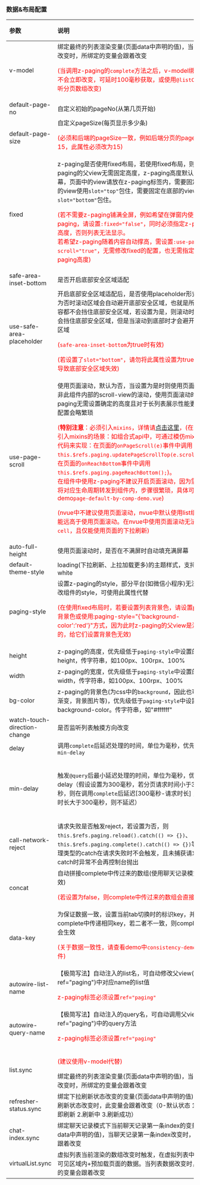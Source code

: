 ### 数据&布局配置

| 参数                                               | 说明                                                         | 类型           | 默认值                                                       | 可选值 |
| :------------------------------------------------- | :----------------------------------------------------------- | :------------- | :----------------------------------------------------------- | :----- |
| v-model <Badge text="1.8.4"/>                      | 绑定最终的列表渲染变量(页面data中声明的值)，当列表数据改变时，所绑定的变量会跟着改变<p style="color:red;">(当调用z-paging的`complete`方法之后，v-model绑定的数组不会立即改变，可延时100毫秒获取，或使用`@listChange`监听分页数组改变)</p> | Array          | -                                                            | -      |
| default-page-no                                    | 自定义初始的pageNo(从第几页开始)                             | Number\|String | 1                                                            | -      |
| default-page-size                                  | 自定义pageSize(每页显示多少条)<p style="color:red;">(必须和后端的pageSize一致，例如后端分页的pageSize为15，此属性必须改为15)</p> | Number\|String | 10                                                           | -      |
| fixed <Badge text="1.5.6"/>                        | z-paging是否使用fixed布局，若使用fixed布局，则z-paging的父view无需固定高度，z-paging高度默认铺满屏幕，页面中的view请放在z-paging标签内，需要固定在顶部的view使用`slot="top"`包住，需要固定在底部的view使用`slot="bottom"`包住。<p style="color:red;">(若不需要z-paging铺满全屏，例如希望在弹窗内使用z-paging，请设置`:fixed="false"`，同时必须指定z-paging的高度，否则列表无法显示。<br>若希望z-paging随着内容自动撑高，需设置`:use-page-scroll="true"`，无需修改fixed的配置，也无需指定z-paging高度)</p> | Boolean        | true                                                         | false  |
| safe-area-inset-bottom <Badge text="1.6.1"/>       | 是否开启底部安全区域适配                                     | Boolean        | false                                                        | true   |
| use-safe-area-placeholder <Badge text="2.2.7"/>    | 开启底部安全区域适配后，是否使用placeholder形式实现。为否时滚动区域会自动避开底部安全区域，也就是所有滚动内容都不会挡住底部安全区域，若设置为是，则滚动时滚动内容会挡住底部安全区域，但是当滚动到底部时才会避开底部安全区域<p style="color:red;">(`safe-area-inset-bottom`为true时有效)</p><p style="color:red;">(若设置了`slot="bottom"`，请勿将此属性设置为true，否则将导致底部安全区域失效)</p> | Boolean        | false                                                        | true   |
| use-page-scroll                                    | 使用页面滚动，默认为否，当设置为是时则使用页面的滚动而非此组件内部的scroll-view的滚动，使用页面滚动时z-paging无需设置确定的高度且对于长列表展示性能更高，但配置会略繁琐<p style="color:red;">(<span style="font-weight:bold">特别注意</span>：必须引入`mixins`，详情请[点击这里](../../start/use.html#使用页面滚动示例)，(在一些无法引入mixins的场景：如组合式api中，可通过模仿mixins中的代码来实现：在页面的`onPageScroll(e)`事件中调用`this.$refs.paging.updatePageScrollTop(e.scrollTop);`，在页面的`onReachBottom`事件中调用`this.$refs.paging.pageReachBottom();`)。<br>在组件中使用z-paging不建议开启页面滚动，因为需要页面将对应生命周期转发到组件内，步骤很繁琐，具体可参考demo`page-default-by-comp-demo.vue`)</p><p style="color:red;">(nvue中不建议使用页面滚动，nvue中默认使用list组件，性能远高于使用页面滚动。在nvue中使用页面滚动无法插入`cell`，且仅能使用页面的下拉刷新)</p> | Boolean        | false                                                        | true   |
| auto-full-height <Badge text="2.0.6"/>             | 使用页面滚动时，是否在不满屏时自动填充满屏幕                 | Boolean        | true                                                         | false  |
| default-theme-style                                | loading(下拉刷新、上拉加载更多)的主题样式，支持black，white  | String         | black                                                        | white  |
| paging-style                                       | 设置z-paging的style，部分平台(如微信小程序)无法直接修改组件的style，可使用此属性代替<p style="color:red;">(在使用fixed布局时，若要设置列表背景色，请设置page的背景色或使用:paging-style="{'background-color':'red'}"方式，因为此时z-paging的父view是没有高度的，给它们设置背景色无效)</p> | Object         | -                                                            | -      |
| height <Badge text="2.0.6"/>                       | z-paging的高度，优先级低于`paging-style`中设置的height，传字符串，如100px、100rpx、100% | String         | -                                                            | -      |
| width <Badge text="2.0.6"/>                        | z-paging的宽度，优先级低于`paging-style`中设置的width，传字符串，如100px、100rpx、100% | String         | -                                                            | -      |
| bg-color <Badge text="2.0.6"/>                     | z-paging的背景色(为css中的`background`，因此也可以设置渐变，背景图片等)，优先级低于`paging-style`中设置的background-color。传字符串，如"#ffffff" | String         | -                                                            | -      |
| watch-touch-direction-change <Badge text="2.3.0"/> | 是否监听列表触摸方向改变                                     | Boolean        | false                                                        | true   |
| delay <Badge text="1.9.6"/>                        | 调用`complete`后延迟处理的时间，单位为毫秒，优先级高于`min-delay` | Number\|String | 0                                                            | -      |
| min-delay <Badge text="2.0.9"/>                    | 触发`@query`后最小延迟处理的时间，单位为毫秒，优先级低于delay（假设设置为300毫秒，若分页请求时间小于300毫秒，则在调用`complete`后延迟[300毫秒-请求时长]；若请求时长大于300毫秒，则不延迟） | Number\|String | 0<br>(当`show-refresher-when-reload`为true或`reload(true)`时，其最小值为400) | -      |
| call-network-reject <Badge text="2.6.1"/>          | 请求失败是否触发reject，若设置为否，则`this.$refs.paging.reload().catch(() => {})`、`this.$refs.paging.complete().catch(() => {})`等数据处理类型的catch在请求失败时不会触发，且未捕获请求失败catch时异常不会再控制台抛出 | Boolean        | true                                                         | false  |
| concat <Badge text="1.8.8"/>                       | 自动拼接complete中传过来的数组(使用聊天记录模式时无效)<br><p style="color:red;">(若设置为false，则complete中传过来的数组会直接覆盖list)</p> | Boolean        | true                                                         | false  |
| data-key <Badge text="1.6.4"/>                     | 为保证数据一致，设置当前tab切换时的标识key，并在complete中传递相同key，若二者不一致，则complete将不会生效<p style="color:red;">(关于数据一致性，请查看demo中`consistency-demo.vue`文件)</p> | Number\|Object | -                                                            | -      |
| autowire-list-name <Badge text="1.8.5"/>           | 【极简写法】自动注入的list名，可自动修改父view(包含ref="paging")中对应name的list值<p style="color:red;">z-paging标签必须设置`ref="paging"`</p> | String         | ""                                                           | -      |
| autowire-query-name <Badge text="1.8.5"/>          | 【极简写法】自动注入的query名，可自动调用父view(包含ref="paging")中的query方法<p style="color:red;">z-paging标签必须设置`ref="paging"`</p> | String         | ""                                                           | -      |
| list.sync                                          | <p style="color:red;">(建议使用v-model代替)</p>绑定最终的列表渲染变量(页面data中声明的值)，当列表数据改变时，所绑定的变量会跟着改变 | Array          | -                                                            | -      |
| refresher-status.sync                              | 绑定下拉刷新状态改变的变量(页面data中声明的值)，当下拉刷新状态改变时，此变量会跟着改变（0-默认状态 1.松手立即刷新 2.刷新中 3.刷新成功） | Number         | -                                                            | -      |
| chat-index.sync                                    | 绑定聊天记录模式下当前聊天记录第一条index的变量(页面data中声明的值)，当聊天记录第一条index改变时，此变量会跟着改变 | Number         | -                                                            | -      |
| virtualList.sync <Badge text="2.2.7"/>             | 虚拟列表当前渲染的数组改变时触发，在虚拟列表中只会渲染可见区域内+预加载页面的数据。当列表数据改变时，所绑定的变量会跟着改变 | Array          | -                                                            | -      |